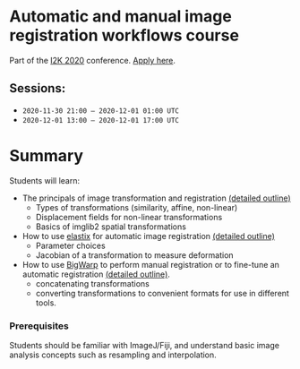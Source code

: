 # Automatic and manual image registration workflows course
Part of the [I2K 2020](https://www.janelia.org/you-janelia/conferences/from-images-to-knowledge-with-imagej-friends) conference. [Apply here](https://www.janelia.org/you-janelia/conferences/from-images-to-knowledge-with-imagej-friends/virtual-workshop-program).

## Sessions: 	
* `2020-11-30 21:00 – 2020-12-01 01:00 UTC`
* `2020-12-01 13:00 – 2020-12-01 17:00 UTC`

# Summary

Students will learn:
* The principals of image transformation and registration [(detailed outline)](https://github.com/bogovicj/registrationWorkflows_i2k_2020/blob/main/basicsFijiImglib2/Part1Outline.md)
    * Types of transformations (similarity, affine, non-linear)
    * Displacement fields for non-linear transformations
    * Basics of imglib2 spatial transformations
* How to use [elastix](https://elastix.lumc.nl/) for automatic image registration [(detailed outline)](https://github.com/bogovicj/registrationWorkflows_i2k_2020/blob/main/elastix/Part2Outline.md)
    * Parameter choices
    * Jacobian of a transformation to measure deformation
* How to use [BigWarp](https://imagej.net/BigWarp) to perform manual registration or to fine-tune an automatic registration [(detailed outline)](https://github.com/bogovicj/registrationWorkflows_i2k_2020/blob/main/bigwarp/Part3Outline.md).
    * concatenating transformations
    * converting transformations to convenient formats for use in different tools.

### Prerequisites 

Students should be familiar with ImageJ/Fiji, and understand basic image analysis concepts such as resampling and interpolation.
